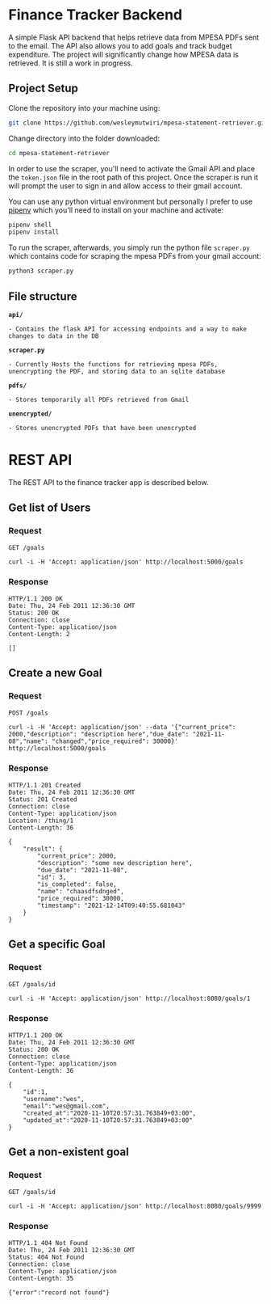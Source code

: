 # Finance Tracker Backend

A simple Flask API backend that helps retrieve data from MPESA PDFs sent to the email.
The API also allows you to add goals and track budget expenditure.
The project will significantly change how MPESA data is retrieved. It is still a work in progress.

## Project Setup

Clone the repository into your machine using:

```bash
git clone https://github.com/wesleymutwiri/mpesa-statement-retriever.git
```

Change directory into the folder downloaded:

```bash
cd mpesa-statement-retriever
```

In order to use the scraper, you'll need to activate the Gmail API and place the `token.json` file in the root path of this project. Once the scraper is run it will prompt the user to sign in and allow access to their gmail account.

You can use any python virtual environment but personally I prefer to use [pipenv]() which you'll need to install on your machine and activate:

```bash
pipenv shell
pipenv install
```

To run the scraper, afterwards, you simply run the python file `scraper.py` which contains code for scraping the mpesa PDFs from your gmail account:

```bash
python3 scraper.py
```

## File structure

**`api/`**

    - Contains the flask API for accessing endpoints and a way to make changes to data in the DB

**`scraper.py`**

    - Currently Hosts the functions for retrieving mpesa PDFs, unencrypting the PDF, and storing data to an sqlite database

**`pdfs/`**

    - Stores temporarily all PDFs retrieved from Gmail

**`unencrypted/`**

    - Stores unencrypted PDFs that have been unencrypted

# REST API

The REST API to the finance tracker app is described below.

## Get list of Users

### Request

`GET /goals`

    curl -i -H 'Accept: application/json' http://localhost:5000/goals

### Response

    HTTP/1.1 200 OK
    Date: Thu, 24 Feb 2011 12:36:30 GMT
    Status: 200 OK
    Connection: close
    Content-Type: application/json
    Content-Length: 2

    []

## Create a new Goal

### Request

`POST /goals`

    curl -i -H 'Accept: application/json' --data '{"current_price": 2000,"description": "description here","due_date": "2021-11-08","name": "changed","price_required": 30000}' http://localhost:5000/goals

### Response

    HTTP/1.1 201 Created
    Date: Thu, 24 Feb 2011 12:36:30 GMT
    Status: 201 Created
    Connection: close
    Content-Type: application/json
    Location: /thing/1
    Content-Length: 36

    {
        "result": {
            "current_price": 2000,
            "description": "some new description here",
            "due_date": "2021-11-08",
            "id": 3,
            "is_completed": false,
            "name": "chaasdfsdnged",
            "price_required": 30000,
            "timestamp": "2021-12-14T09:40:55.681043"
        }
    }

## Get a specific Goal

### Request

`GET /goals/id`

    curl -i -H 'Accept: application/json' http://localhost:8080/goals/1

### Response

    HTTP/1.1 200 OK
    Date: Thu, 24 Feb 2011 12:36:30 GMT
    Status: 200 OK
    Connection: close
    Content-Type: application/json
    Content-Length: 36

    {
        "id":1,
        "username":"wes",
        "email":"wes@gmail.com",
        "created_at":"2020-11-10T20:57:31.763849+03:00",
        "updated_at":"2020-11-10T20:57:31.763849+03:00"
    }

## Get a non-existent goal

### Request

`GET /goals/id`

    curl -i -H 'Accept: application/json' http://localhost:8080/goals/9999

### Response

    HTTP/1.1 404 Not Found
    Date: Thu, 24 Feb 2011 12:36:30 GMT
    Status: 404 Not Found
    Connection: close
    Content-Type: application/json
    Content-Length: 35

    {"error":"record not found"}
